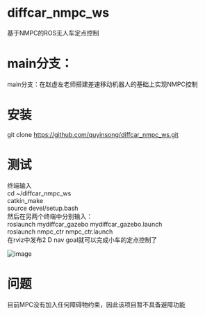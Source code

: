 # diffcar_nmpc_ws  
基于NMPC的ROS无人车定点控制  
# main分支： 
main分支：在赵虚左老师搭建差速移动机器人的基础上实现NMPC控制  

# 安装
git clone https://github.com/quyinsong/diffcar_nmpc_ws.git  
# 测试  
终端输入  
cd ~/diffcar_nmpc_ws  
catkin_make  
source devel/setup.bash  
然后在另两个终端中分别输入：  
roslaunch mydiffcar_gazebo mydiffcar_gazebo.launch  
roslaunch nmpc_ctr nmpc_ctr.launch  
在rviz中发布2 D nav goal就可以完成小车的定点控制了  

![image](https://github.com/user-attachments/assets/034eec07-f8ff-4999-ba88-0a09da65dfd4)

# 问题
目前MPC没有加入任何障碍物约束，因此该项目暂不具备避障功能



